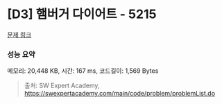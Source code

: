 # [D3] 햄버거 다이어트 - 5215 

[문제 링크](https://swexpertacademy.com/main/code/problem/problemDetail.do?contestProbId=AWT-lPB6dHUDFAVT) 

### 성능 요약

메모리: 20,448 KB, 시간: 167 ms, 코드길이: 1,569 Bytes



> 출처: SW Expert Academy, https://swexpertacademy.com/main/code/problem/problemList.do